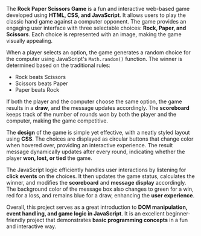 The **Rock Paper Scissors Game** is a fun and interactive web-based game developed using **HTML, CSS, and JavaScript**. It allows users to play the classic hand game against a computer opponent. The game provides an engaging user interface with three selectable choices: **Rock, Paper, and Scissors**. Each choice is represented with an image, making the game visually appealing.  

When a player selects an option, the game generates a random choice for the computer using JavaScript's `Math.random()` function. The winner is determined based on the traditional rules:  
- Rock beats Scissors  
- Scissors beats Paper  
- Paper beats Rock  

If both the player and the computer choose the same option, the game results in a **draw**, and the message updates accordingly. The **scoreboard** keeps track of the number of rounds won by both the player and the computer, making the game competitive.  

The **design** of the game is simple yet effective, with a neatly styled layout using **CSS**. The choices are displayed as circular buttons that change color when hovered over, providing an interactive experience. The result message dynamically updates after every round, indicating whether the player **won, lost, or tied** the game.  

The JavaScript logic efficiently handles user interactions by listening for **click events** on the choices. It then updates the game status, calculates the winner, and modifies the **scoreboard** and **message display** accordingly. The background color of the message box also changes to green for a win, red for a loss, and remains blue for a draw, enhancing the **user experience**.  

Overall, this project serves as a great introduction to **DOM manipulation, event handling, and game logic in JavaScript**. It is an excellent beginner-friendly project that demonstrates **basic programming concepts** in a fun and interactive way.



      
       


    
    
